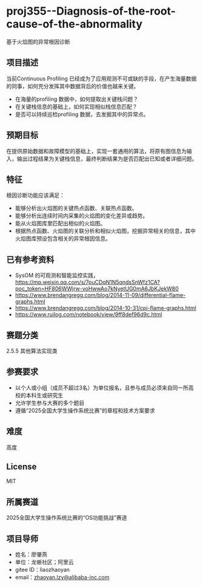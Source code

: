 # proj355--Diagnosis-of-the-root-cause-of-the-abnormality
基于火焰图的异常根因诊断
## 项目描述
当前Continuous Profiling 已经成为了应用观测不可或缺的手段，在产生海量数据的同事，如何充分发挥其中数据背后的价值也越来关键。
- 在海量的profiling 数据中，如何提取出关键栈问题？
- 在关键栈信息的基础上，如何实现相似栈信息匹配？
- 是否可以持续巡检profiling 数据，去发掘其中的异常点。
## 预期目标
在提供原始数据和故障模型的基础上，实现一套通用的算法，将原有图信息为输入，输出过程结果为关键栈信息，最终判断结果为是否匹配出已知或者详细问题。
## 特征
根因诊断功能应该满足：
- 能够分析出火焰图的关键热点函数、关联热点函数。
- 能够分析出连续时间内采集的火焰图的变化差异或趋势。
- 能从火焰图库里匹配出相似的火焰图。
- 根据热点函数、火焰图的关联分析和相似火焰图，挖掘异常相关的信息，其中火焰图库预设包含相关的异常根因信息。
## 已有参考资料
- SysOM 的可观测和智能监控实践，https://mp.weixin.qq.com/s/7puCDqN1N5qndsSnWfz1CA?poc_token=HF806WWjrw-voHwwAo7kNyetUG0mA6JbKJekW80
- https://www.brendangregg.com/blog/2014-11-09/differential-flame-graphs.html
- https://www.brendangregg.com/blog/2014-10-31/cpi-flame-graphs.html
- https://www.ruilog.com/notebook/view/9ff8def96d9c.html
## 赛题分类
2.5.5 其他算法实现类
## 参赛要求
- 以个人或小组（成员不超过3名）为单位报名，且参与成员必须来自同一所高校的本科生或研究生
- 允许学生参与大赛的多个题目
- 遵循“2025全国大学生操作系统比赛”的章程和技术方案要求
## 难度
高度
## License
MIT
## 所属赛道
2025全国大学生操作系统比赛的“OS功能挑战”赛道
## 项目导师
- 姓名：廖肇燕
- 单位：龙蜥社区；阿里云
- gitee ID：liaozhaoyan
- email：zhaoyan.lzy@alibaba-inc.com
